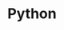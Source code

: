 ---
layout: tag-list
type: tag
title: Python
slug: python
category: devlog
sidebar: true
order: 1
description: >
    python
sitemap: false
---